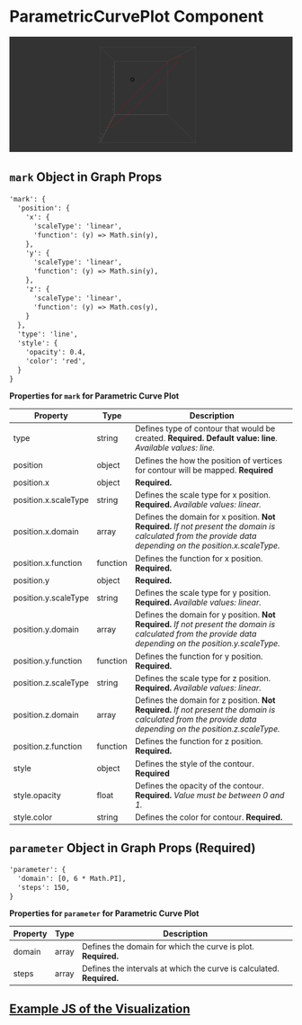 # ParametricCurvePlot Component

![ParametricCurvePlot](../imgs/ParametricCurvePlot.png)

## `mark` Object in Graph Props
```
'mark': {
  'position': {
    'x': {
      'scaleType': 'linear',
      'function': (y) => Math.sin(y),
    },
    'y': {
      'scaleType': 'linear',
      'function': (y) => Math.sin(y),
    },
    'z': {
      'scaleType': 'linear',
      'function': (y) => Math.cos(y),
    }
  },
  'type': 'line',
  'style': {
    'opacity': 0.4,
    'color': 'red',
  }
}
```

__Properties for `mark` for Parametric Curve Plot__

Property|Type|Description
---|---|---
type|string|Defines type of contour that would be created. __Required. Default value: line__. _Available values: line._
position|object|Defines the how the position of vertices for contour will be mapped. __Required__
position.x|object|__Required.__
position.x.scaleType|string|Defines the scale type for x position. __Required.__ _Available values: linear._
position.x.domain|array|Defines the domain for x position. __Not Required.__ _If not present the domain is calculated from the provide data depending on the position.x.scaleType._
position.x.function|function|Defines the function for x position. __Required.__
position.y|object|__Required.__
position.y.scaleType|string|Defines the scale type for y position. __Required.__ _Available values: linear._
position.y.domain|array|Defines the domain for y position. __Not Required.__ _If not present the domain is calculated from the provide data depending on the position.y.scaleType._
position.y.function|function|Defines the function for y position. __Required.__
position.z.scaleType|string|Defines the scale type for z position. __Required.__ _Available values: linear._
position.z.domain|array|Defines the domain for z position. __Not Required.__ _If not present the domain is calculated from the provide data depending on the position.z.scaleType._
position.z.function|function|Defines the function for z position. __Required.__
style|object|Defines the style of the contour. __Required__
style.opacity|float|Defines the opacity of the contour. __Required.__ _Value must be between 0 and 1._
style.color|string|Defines the color for contour. __Required.__

## `parameter` Object in Graph Props (Required)

```
'parameter': {
  'domain': [0, 6 * Math.PI],
  'steps': 150,
}
```

__Properties for `parameter` for Parametric Curve Plot__

Property|Type|Description
---|---|---
domain|array|Defines the domain for which the curve is plot. __Required.__
steps|array|Defines the intervals at which the curve is calculated. __Required.__

## [Example JS of the Visualization](../examples/ParametricCurvePlot.js)